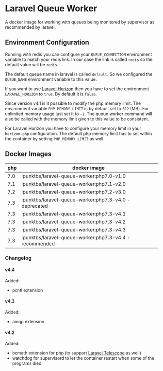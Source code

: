 # Laravel Queue Worker

A docker image for working with queues being monitored by supervisor as recommended by laravel.

## Environment Configuration

Running with redis you can configure your `QUEUE_CONNECTION` environment variable to match your redis link. In our case the link is called `redis` so the default value will be `redis`.

The default queue name in laravel is called `default`. So we configured the `QUEUE_NAME` environment variable to this value.

If you want to use [Laravel Horizon](https://laravel.com/docs/horizon) then you have to set the environment `LARAVEL_HORIZON` to `true`. By default it is `false`.

Since version v4.1 is it possible to modify the php memory limit. The environment variable `PHP_MEMORY_LIMIT` is by default set to `512` (MB). For unlimited memory usage just set it to `-1`. The queue worker command will also be called with the memory limit given to this value to be consistent.

For Laravel Horizon you have to configure your memory limit in your `horizon.php` configuration. The default php memory limit has to set within the container by setting `PHP_MEMORY_LIMIT` as well.


## Docker Images

| php | docker image |
| --- | ------------ |
| 7.0 | ipunktbs/laravel-queue-worker:php7.0-v1.0 |
| 7.1 | ipunktbs/laravel-queue-worker:php7.1-v2.0 |
| 7.2 | ipunktbs/laravel-queue-worker:php7.2-v3.0 |
| 7.3 | ipunktbs/laravel-queue-worker:php7.3-v4.0 - deprecated |
| 7.3 | ipunktbs/laravel-queue-worker:php7.3-v4.1 |
| 7.3 | ipunktbs/laravel-queue-worker:php7.3-v4.2 |
| 7.3 | ipunktbs/laravel-queue-worker:php7.3-v4.3 |
| 7.3 | ipunktbs/laravel-queue-worker:php7.3-v4.4 - recommended |

### Changelog

#### v4.4

Added:
- pcntl extension

#### v4.3

Added:
- amqp extension

#### v4.2

Added:
- bcmath extension for php (to support [Laravel Telescope](https://laravel.com/docs/telescope) as well)
- watchdog for supervisord to let the container restart when some of the programs died
